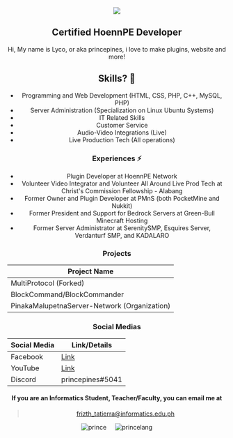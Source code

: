 <center><img src="https://cdn.discordapp.com/attachments/834138834999705670/834139563639308370/HoennLogo-2_00000.png">

## Certified HoennPE Developer 

Hi, My name is Lyco, or aka princepines, i love to make plugins, website and more!

## Skills? 🤔
- Programming and Web Development (HTML, CSS, PHP, C++, MySQL, PHP)
- Server Administration (Specialization on Linux Ubuntu Systems)
- IT Related Skills
- Customer Service
- Audio-Video Integrations (Live)
- Live Production Tech (All operations)

### Experiences ⚡
- Plugin Developer at HoennPE Network
- Volunteer Video Integrator and  Volunteer All Around Live Prod Tech at Christ's Commission Fellowship - Alabang
- Former Owner and Plugin Developer at PMnS (both PocketMine and Nukkit)
- Former President and Support for Bedrock Servers at Green-Bull Minecraft Hosting
- Former Server Administrator at SerenitySMP, Esquires Server, Verdanturf SMP, and KADALARO

### Projects
| Project Name |
| ----------- |
| MultiProtocol (Forked)  |
| BlockCommand/BlockCommander |
| PinakaMalupetnaServer-Network (Organization) |

### Social Medias
| Social Media | Link/Details |
| ----------- | ----------- |
| Facebook  | <a href="https://fb.me/princepiness">Link</a>
| YouTube | <a href="https://www.youtube.com/channel/UCcltou22yjHJpffh88FiVEA">Link</a>
| Discord | princepines#5041 |

#### If you are an Informatics Student, Teacher/Faculty, you can email me at
> frizth_tatierra@informatics.edu.ph

![prince](https://github-readme-stats.vercel.app/api?username=Lycol50&show_icons=true)&nbsp;&nbsp;&nbsp;&nbsp;
![princelang](https://github-readme-stats.vercel.app/api/top-langs/?username=Lycol50&layout=compact)

<!--
**Lycol50/Lycol50** is a ✨ _special_ ✨ repository because its `README.md` (this file) appears on your GitHub profile.

Here are some ideas to get you started:

- 🔭 I’m currently working on ...
- 🌱 I’m currently learning ...
- 👯 I’m looking to collaborate on ...
- 🤔 I’m looking for help with ...
- 💬 Ask me about ...
- 📫 How to reach me: ...
- 😄 Pronouns: ...
- ⚡ Fun fact: ...
-->
